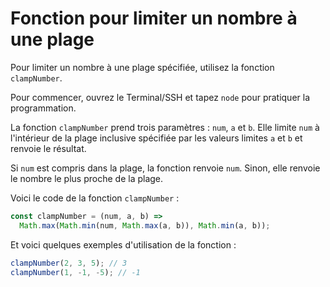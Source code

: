 # Fonction pour limiter un nombre à une plage

Pour limiter un nombre à une plage spécifiée, utilisez la fonction `clampNumber`.

Pour commencer, ouvrez le Terminal/SSH et tapez `node` pour pratiquer la programmation.

La fonction `clampNumber` prend trois paramètres : `num`, `a` et `b`. Elle limite `num` à l'intérieur de la plage inclusive spécifiée par les valeurs limites `a` et `b` et renvoie le résultat.

Si `num` est compris dans la plage, la fonction renvoie `num`. Sinon, elle renvoie le nombre le plus proche de la plage.

Voici le code de la fonction `clampNumber` :

```js
const clampNumber = (num, a, b) =>
  Math.max(Math.min(num, Math.max(a, b)), Math.min(a, b));
```

Et voici quelques exemples d'utilisation de la fonction :

```js
clampNumber(2, 3, 5); // 3
clampNumber(1, -1, -5); // -1
```
